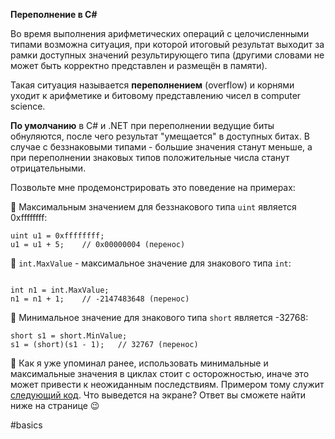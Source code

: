 **Переполнение в C#**

Во время выполнения арифметических операций с целочисленными типами возможна ситуация, при которой итоговый результат выходит за рамки доступных значений результирующего типа (другими словами не может быть корректно представлен и размещён в памяти).

Такая ситуация называется **переполнением** (overflow) и корнями уходит к арифметике и битовому представлению чисел в computer science.

**По умолчанию** в C# и .NET при переполнении ведущие биты обнуляются, после чего результат "умещается" в доступных битах. В случае с беззнаковыми типами - большие значения станут меньше, а при переполнении знаковых типов положительные числа станут отрицательными.

Позвольте мне продемонстрировать это поведение на примерах:

🔸 Максимальным значением для беззнакового типа `uint` является 0xffffffff:

```
uint u1 = 0xffffffff;
u1 = u1 + 5;    // 0x00000004 (перенос)
```

🔸 `int.MaxValue` - максимальное значение для знакового типа `int`:

```

int n1 = int.MaxValue;
n1 = n1 + 1;    // -2147483648 (перенос)
```

🔸 Минимальное значение для знакового типа `short` является -32768:

```
short s1 = short.MinValue;
s1 = (short)(s1 - 1);   // 32767 (перенос)
```

💬 Как я уже упоминал ранее, использовать минимальные и максимальные значения в циклах стоит с осторожностью, иначе это может привести к неожиданным последствиям. Примером тому служит [следующий код](https://telegra.ph/Be-aware-of-intMaxValue-C-10-01). Что выведется на экране? Ответ вы сможете найти ниже на странице 😉

#basics